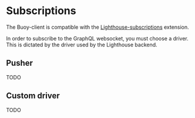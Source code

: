 # Subscriptions

The Buoy-client is compatible with the [Lighthouse-subscriptions](https://lighthouse-php.com/master/extensions/subscriptions.html) extension.

In order to subscribe to the GraphQL websocket, you must choose a driver. This is dictated by the driver used by the Lighthouse backend.

## Pusher

TODO


## Custom driver

TODO
